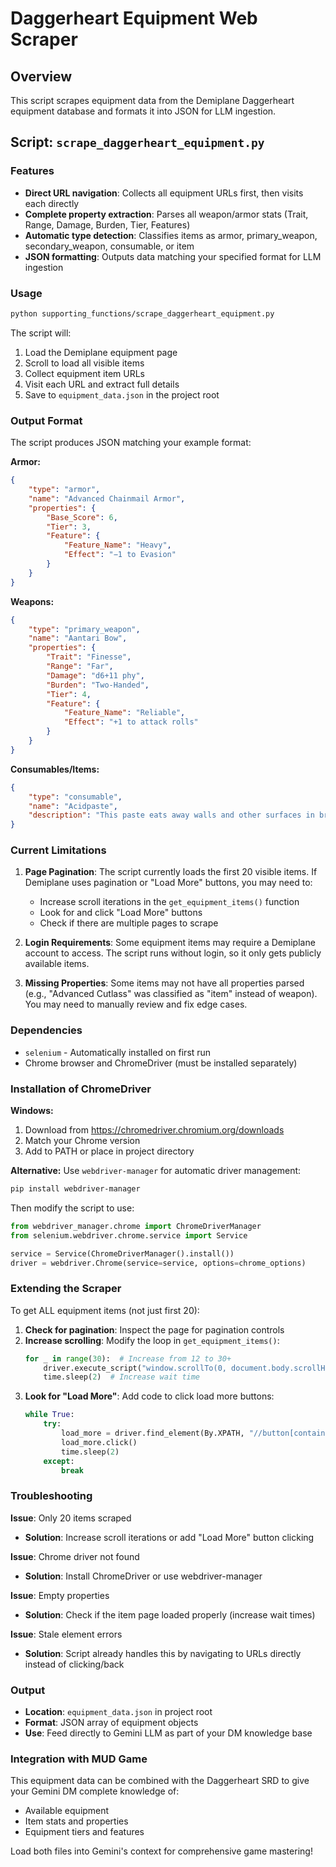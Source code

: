# Daggerheart Equipment Web Scraper

## Overview
This script scrapes equipment data from the Demiplane Daggerheart equipment database and formats it into JSON for LLM ingestion.

## Script: `scrape_daggerheart_equipment.py`

### Features
- **Direct URL navigation**: Collects all equipment URLs first, then visits each directly
- **Complete property extraction**: Parses all weapon/armor stats (Trait, Range, Damage, Burden, Tier, Features)
- **Automatic type detection**: Classifies items as armor, primary_weapon, secondary_weapon, consumable, or item
- **JSON formatting**: Outputs data matching your specified format for LLM ingestion

### Usage

```bash
python supporting_functions/scrape_daggerheart_equipment.py
```

The script will:
1. Load the Demiplane equipment page
2. Scroll to load all visible items
3. Collect equipment item URLs
4. Visit each URL and extract full details
5. Save to `equipment_data.json` in the project root

### Output Format

The script produces JSON matching your example format:

**Armor:**
```json
{
    "type": "armor",
    "name": "Advanced Chainmail Armor",
    "properties": {
        "Base_Score": 6,
        "Tier": 3,
        "Feature": {
            "Feature_Name": "Heavy",
            "Effect": "−1 to Evasion"
        }
    }
}
```

**Weapons:**
```json
{
    "type": "primary_weapon",
    "name": "Aantari Bow",
    "properties": {
        "Trait": "Finesse",
        "Range": "Far",
        "Damage": "d6+11 phy",
        "Burden": "Two-Handed",
        "Tier": 4,
        "Feature": {
            "Feature_Name": "Reliable",
            "Effect": "+1 to attack rolls"
        }
    }
}
```

**Consumables/Items:**
```json
{
    "type": "consumable",
    "name": "Acidpaste",
    "description": "This paste eats away walls and other surfaces in bright flashes."
}
```

### Current Limitations

1. **Page Pagination**: The script currently loads the first 20 visible items. If Demiplane uses pagination or "Load More" buttons, you may need to:
   - Increase scroll iterations in the `get_equipment_items()` function
   - Look for and click "Load More" buttons
   - Check if there are multiple pages to scrape

2. **Login Requirements**: Some equipment items may require a Demiplane account to access. The script runs without login, so it only gets publicly available items.

3. **Missing Properties**: Some items may not have all properties parsed (e.g., "Advanced Cutlass" was classified as "item" instead of weapon). You may need to manually review and fix edge cases.

### Dependencies

- `selenium` - Automatically installed on first run
- Chrome browser and ChromeDriver (must be installed separately)

### Installation of ChromeDriver

**Windows:**
1. Download from https://chromedriver.chromium.org/downloads
2. Match your Chrome version
3. Add to PATH or place in project directory

**Alternative:**
Use `webdriver-manager` for automatic driver management:
```bash
pip install webdriver-manager
```

Then modify the script to use:
```python
from webdriver_manager.chrome import ChromeDriverManager
from selenium.webdriver.chrome.service import Service

service = Service(ChromeDriverManager().install())
driver = webdriver.Chrome(service=service, options=chrome_options)
```

### Extending the Scraper

To get ALL equipment items (not just first 20):

1. **Check for pagination**: Inspect the page for pagination controls
2. **Increase scrolling**: Modify the loop in `get_equipment_items()`:
   ```python
   for _ in range(30):  # Increase from 12 to 30+
       driver.execute_script("window.scrollTo(0, document.body.scrollHeight);")
       time.sleep(2)  # Increase wait time
   ```
3. **Look for "Load More"**: Add code to click load more buttons:
   ```python
   while True:
       try:
           load_more = driver.find_element(By.XPATH, "//button[contains(text(), 'Load More')]")
           load_more.click()
           time.sleep(2)
       except:
           break
   ```

### Troubleshooting

**Issue**: Only 20 items scraped
- **Solution**: Increase scroll iterations or add "Load More" button clicking

**Issue**: Chrome driver not found
- **Solution**: Install ChromeDriver or use webdriver-manager

**Issue**: Empty properties
- **Solution**: Check if the item page loaded properly (increase wait times)

**Issue**: Stale element errors
- **Solution**: Script already handles this by navigating to URLs directly instead of clicking/back

### Output

- **Location**: `equipment_data.json` in project root
- **Format**: JSON array of equipment objects
- **Use**: Feed directly to Gemini LLM as part of your DM knowledge base

### Integration with MUD Game

This equipment data can be combined with the Daggerheart SRD to give your Gemini DM complete knowledge of:
- Available equipment
- Item stats and properties
- Equipment tiers and features

Load both files into Gemini's context for comprehensive game mastering!

